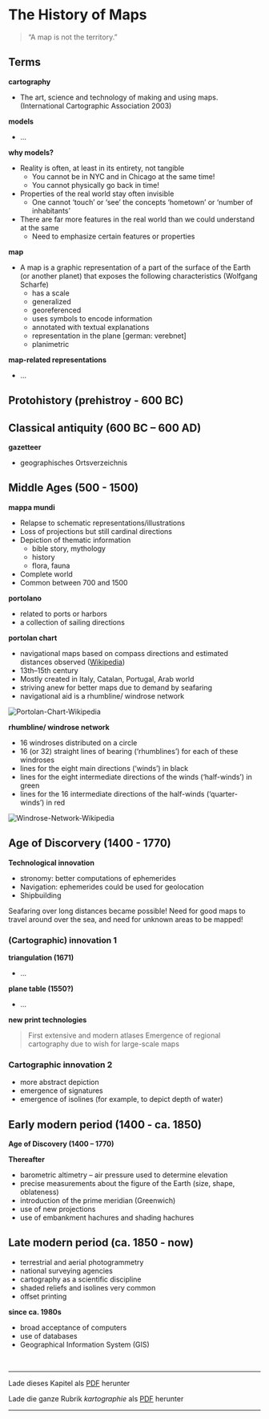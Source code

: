 # The History of Maps

> “A map is not the territory.”

## Terms

**cartography**
- The art, science and technology of making and using maps. (International Cartographic Association 2003)

**models**
-  ...

**why models?**
- Reality is often, at least in its entirety, not tangible
  - You cannot be in NYC and in Chicago at the same time!
  - You cannot physically go back in time!
- Properties of the real world stay often invisible
  - One cannot ‘touch’ or ‘see’ the concepts ‘hometown’ or ‘number of inhabitants’
- There are far more features in the real world than we could understand at the same
  - Need to emphasize certain features or properties

**map**
- A map is a graphic representation of a part of the surface of the Earth (or another planet) that exposes the following characteristics (Wolfgang Scharfe)
  - has a scale
  - generalized
  - georeferenced
  - uses symbols to encode information
  - annotated with textual explanations
  - representation in the plane [german: verebnet]
  - planimetric

**map-related representations**
- …


## Protohistory (prehistroy - 600 BC)


## Classical antiquity (600 BC – 600 AD)

**gazetteer**
- geographisches Ortsverzeichnis


## Middle Ages (500 - 1500)

**mappa mundi**

- Relapse to schematic representations/illustrations
- Loss of projections but still cardinal directions
- Depiction of thematic information
  - bible story, mythology
  - history
  - flora, fauna
- Complete world
- Common between 700 and 1500

**portolano**
- related to ports or harbors
- a collection of sailing directions

**portolan chart**
- navigational maps based on compass directions and estimated distances observed ([Wikipedia](https://en.wikipedia.org/wiki/Portolan_chart))
- 13th–15th century
- Mostly created in Italy, Catalan, Portugal, Arab world
- striving anew for better maps due to demand by seafaring
- navigational aid is a rhumbline/ windrose network

![Portolan-Chart-Wikipedia](https://upload.wikimedia.org/wikipedia/commons/5/5c/Mediterranean_chart_fourteenth_century2.jpg)

**rhumbline/ windrose network**
- 16 windroses distributed on a circle
- 16 (or 32) straight lines of bearing (‘rhumblines’) for each of these windroses
- lines for the eight main directions (‘winds’) in black
- lines for the eight intermediate directions of the winds (‘half-winds’) in green
- lines for the 16 intermediate directions of the half-winds (‘quarter-winds’) in red

![Windrose-Network-Wikipedia](https://upload.wikimedia.org/wikipedia/commons/7/7c/Cantino_rhumb_line_system.JPG)


## Age of Discorvery (1400 - 1770)

**Technological innovation**
- stronomy: better computations of ephemerides
- Navigation: ephemerides could be used for geolocation
- Shipbuilding

Seafaring over long distances became possible!
Need for good maps to travel around over the sea, and need for unknown areas to be mapped!


### (Cartographic) innovation 1

**triangulation (1671)**
- …

**plane table (1550?)**
- …

**new print technologies**

> First extensive and modern atlases
> Emergence of regional cartography due to wish for large-scale maps


### Cartographic innovation 2

- more abstract depiction
- emergence of signatures
- emergence of isolines (for example, to depict depth of water)


## Early modern period (1400 - ca. 1850)

**Age of Discovery (1400 – 1770)**

**Thereafter**
- barometric altimetry – air pressure used to determine elevation
- precise measurements about the figure of the Earth (size, shape,
oblateness)
- introduction of the prime meridian (Greenwich)
- use of new projections
- use of embankment hachures and shading hachures


## Late modern period (ca. 1850 - now)
- terrestrial and aerial photogrammetry
- national surveying agencies
- cartography as a scientific discipline
- shaded reliefs and isolines very common
- offset printing

**since ca. 1980s**
- broad acceptance of computers
- use of databases
- Geographical Information System (GIS)

<br/>

------

Lade dieses Kapitel als [PDF](http://kollektive-geographie-heidelberg.de/kartographie/01-history-of-maps.pdf) herunter

Lade die ganze Rubrik *kartographie* als [PDF](http://kollektive-geographie-heidelberg.de/kartographie/kartographie.pdf) herunter

------
